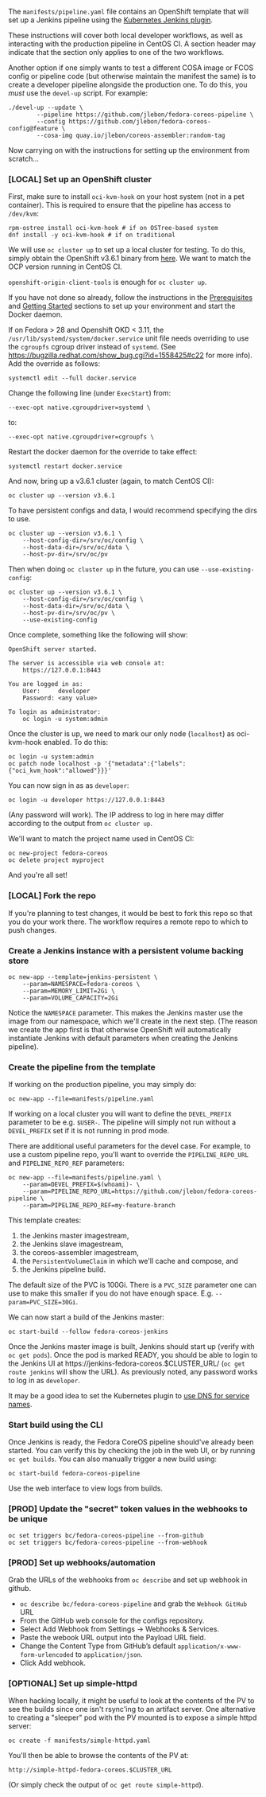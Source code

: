 The `manifests/pipeline.yaml` file contains an OpenShift template that
will set up a Jenkins pipeline using the
[Kubernetes Jenkins plugin](https://github.com/jenkinsci/kubernetes-plugin).

These instructions will cover both local developer workflows, as well as
interacting with the production pipeline in CentOS CI. A section header
may indicate that the section only applies to one of the two workflows.

Another option if one simply wants to test a different COSA image or
FCOS config or pipeline code (but otherwise maintain the manifest the
same) is to create a developer pipeline alongside the production one. To
do this, you *must* use the `devel-up` script. For example:

```
./devel-up --update \
        --pipeline https://github.com/jlebon/fedora-coreos-pipeline \
        --config https://github.com/jlebon/fedora-coreos-config@feature \
        --cosa-img quay.io/jlebon/coreos-assembler:random-tag
```

Now carrying on with the instructions for setting up the environment
from scratch...

### [LOCAL] Set up an OpenShift cluster

First, make sure to install `oci-kvm-hook` on your host system (not in a
pet container). This is required to ensure that the pipeline has access
to `/dev/kvm`:

```
rpm-ostree install oci-kvm-hook # if on OSTree-based system
dnf install -y oci-kvm-hook # if on traditional
```

We will use `oc cluster up` to set up a local cluster for testing. To do
this, simply obtain the OpenShift v3.6.1 binary from
[here](https://github.com/openshift/origin/releases/tag/v3.6.1). We want
to match the OCP version running in CentOS CI.

`openshift-origin-client-tools` is enough for `oc cluster up`.

If you have not done so already, follow the instructions in the
[Prerequisites](https://github.com/openshift/origin/blob/v4.0.0-alpha.0/docs/cluster_up_down.md#prerequisites)
and [Getting Started](https://github.com/openshift/origin/blob/v4.0.0-alpha.0/docs/cluster_up_down.md#getting-started)
sections to set up your environment and start the Docker daemon.

If on Fedora > 28 and Openshift OKD < 3.11, the
`/usr/lib/systemd/system/docker.service` unit file needs
overriding to use the `cgroupfs` cgroup driver instead
of `systemd`. (See https://bugzilla.redhat.com/show_bug.cgi?id=1558425#c22
for more info). Add the override as follows:

```
systemctl edit --full docker.service
```

Change the following line (under `ExecStart`) from:

```
--exec-opt native.cgroupdriver=systemd \
```

to:

```
--exec-opt native.cgroupdriver=cgroupfs \
```

Restart the docker daemon for the override
to take effect:

```
systemctl restart docker.service
```

And now, bring up a v3.6.1 cluster (again, to match CentOS CI):

```
oc cluster up --version v3.6.1
```

To have persistent configs and data, I would recommend specifying the
dirs to use.

```
oc cluster up --version v3.6.1 \
    --host-config-dir=/srv/oc/config \
    --host-data-dir=/srv/oc/data \
    --host-pv-dir=/srv/oc/pv
```

Then when doing `oc cluster up` in the future, you can use
`--use-existing-config`:

```
oc cluster up --version v3.6.1 \
    --host-config-dir=/srv/oc/config \
    --host-data-dir=/srv/oc/data \
    --host-pv-dir=/srv/oc/pv \
    --use-existing-config
```

Once complete, something like the
following will show:

```
OpenShift server started.

The server is accessible via web console at:
    https://127.0.0.1:8443

You are logged in as:
    User:     developer
    Password: <any value>

To login as administrator:
    oc login -u system:admin
```

Once the cluster is up, we need to mark our only node (`localhost`) as
oci-kvm-hook enabled. To do this:

```
oc login -u system:admin
oc patch node localhost -p '{"metadata":{"labels":{"oci_kvm_hook":"allowed"}}}'
```

You can now sign in as as `developer`:

```
oc login -u developer https://127.0.0.1:8443
```

(Any password will work). The IP address to log in here may differ
according to the output from `oc cluster up`.

We'll want to match the project name used in CentOS CI:

```
oc new-project fedora-coreos
oc delete project myproject
```

And you're all set!

### [LOCAL] Fork the repo

If you're planning to test changes, it would be best to fork
this repo so that you do your work there. The workflow
requires a remote repo to which to push changes.

### Create a Jenkins instance with a persistent volume backing store

```
oc new-app --template=jenkins-persistent \
    --param=NAMESPACE=fedora-coreos \
    --param=MEMORY_LIMIT=2Gi \
    --param=VOLUME_CAPACITY=2Gi
```

Notice the `NAMESPACE` parameter. This makes the Jenkins master use the
image from our namespace, which we'll create in the next step. (The
reason we create the app first is that otherwise OpenShift will
automatically instantiate Jenkins with default parameters when creating
the Jenkins pipeline).

### Create the pipeline from the template

If working on the production pipeline, you may simply do:

```
oc new-app --file=manifests/pipeline.yaml
```

If working on a local cluster you will want to define the `DEVEL_PREFIX`
parameter to be e.g. `$USER-`. The pipeline will simply not run without
a `DEVEL_PREFIX` set if it is not running in prod mode.

There are additional useful parameters for the devel case. For example,
to use a custom pipeline repo, you'll want to override the
`PIPELINE_REPO_URL` and `PIPELINE_REPO_REF` parameters:

```
oc new-app --file=manifests/pipeline.yaml \
    --param=DEVEL_PREFIX=$(whoami)- \
    --param=PIPELINE_REPO_URL=https://github.com/jlebon/fedora-coreos-pipeline \
    --param=PIPELINE_REPO_REF=my-feature-branch
```

This template creates:

1. the Jenkins master imagestream,
2. the Jenkins slave imagestream,
3. the coreos-assembler imagestream,
4. the `PersistentVolumeClaim` in which we'll cache and compose, and
5. the Jenkins pipeline build.

The default size of the PVC is 100Gi. There is a `PVC_SIZE`
parameter one can use to make this smaller if you do not
have enough space. E.g. `--param=PVC_SIZE=30Gi`.

We can now start a build of the Jenkins master:

```
oc start-build --follow fedora-coreos-jenkins
```

Once the Jenkins master image is built, Jenkins should start up (verify
with `oc get pods`). Once the pod is marked READY, you should be able to
login to the Jenkins UI at https://jenkins-fedora-coreos.$CLUSTER_URL/
(`oc get route jenkins` will show the URL). As previously noted, any
password works to log in as `developer`.

It may be a good idea to set the Kubernetes plugin to
[use DNS for service names](TROUBLESHOOTING.md#issue-for-jenkins-dns-names).

### Start build using the CLI

Once Jenkins is ready, the Fedora CoreOS pipeline should've already been
started. You can verify this by checking the job in the web UI, or by
running `oc get builds`. You can also manually trigger a new build
using:

```
oc start-build fedora-coreos-pipeline
```

Use the web interface to view logs from builds.

### [PROD] Update the "secret" token values in the webhooks to be unique

```
oc set triggers bc/fedora-coreos-pipeline --from-github
oc set triggers bc/fedora-coreos-pipeline --from-webhook
```

### [PROD] Set up webhooks/automation

Grab the URLs of the webhooks from `oc describe` and set up webhook
in github.

- `oc describe bc/fedora-coreos-pipeline` and grab the `Webhook GitHub` URL
- From the GitHub web console for the configs repository.
- Select Add Webhook from Settings → Webhooks & Services.
- Paste the webook URL output into the Payload URL field.
- Change the Content Type from GitHub’s default `application/x-www-form-urlencoded` to `application/json`.
- Click Add webhook.

### [OPTIONAL] Set up simple-httpd

When hacking locally, it might be useful to look at the contents of the
PV to see the builds since one isn't rsync'ing to an artifact server.
One alternative to creating a "sleeper" pod with the PV mounted is to
expose a simple httpd server:

```
oc create -f manifests/simple-httpd.yaml
```

You'll then be able to browse the contents of the PV at:

```
http://simple-httpd-fedora-coreos.$CLUSTER_URL
```

(Or simply check the output of `oc get route simple-httpd`).
